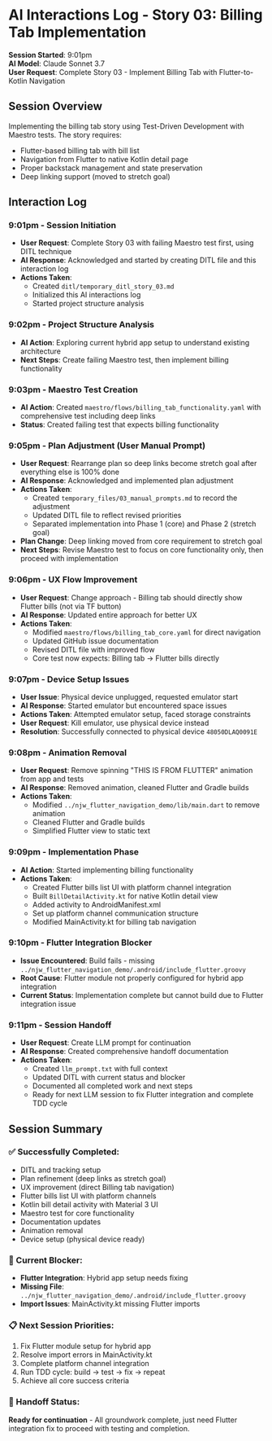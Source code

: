 # AI Interactions Log - Story 03: Billing Tab Implementation

**Session Started**: 9:01pm  
**AI Model**: Claude Sonnet 3.7  
**User Request**: Complete Story 03 - Implement Billing Tab with Flutter-to-Kotlin Navigation

## Session Overview

Implementing the billing tab story using Test-Driven Development with Maestro tests. The story
requires:
- Flutter-based billing tab with bill list
- Navigation from Flutter to native Kotlin detail page
- Proper backstack management and state preservation
- Deep linking support (moved to stretch goal)

## Interaction Log

### 9:01pm - Session Initiation
- **User Request**: Complete Story 03 with failing Maestro test first, using DITL technique
- **AI Response**: Acknowledged and started by creating DITL file and this interaction log
- **Actions Taken**:
    - Created `ditl/temporary_ditl_story_03.md`
    - Initialized this AI interactions log
    - Started project structure analysis

### 9:02pm - Project Structure Analysis
- **AI Action**: Exploring current hybrid app setup to understand existing architecture
- **Next Steps**: Create failing Maestro test, then implement billing functionality

### 9:03pm - Maestro Test Creation

- **AI Action**: Created `maestro/flows/billing_tab_functionality.yaml` with comprehensive test
  including deep links
- **Status**: Created failing test that expects billing functionality

### 9:05pm - Plan Adjustment (User Manual Prompt)

- **User Request**: Rearrange plan so deep links become stretch goal after everything else is 100%
  done
- **AI Response**: Acknowledged and implemented plan adjustment
- **Actions Taken**:
  - Created `temporary_files/03_manual_prompts.md` to record the adjustment
  - Updated DITL file to reflect revised priorities
  - Separated implementation into Phase 1 (core) and Phase 2 (stretch goal)
- **Plan Change**: Deep linking moved from core requirement to stretch goal
- **Next Steps**: Revise Maestro test to focus on core functionality only, then proceed with
  implementation

### 9:06pm - UX Flow Improvement

- **User Request**: Change approach - Billing tab should directly show Flutter bills (not via TF
  button)
- **AI Response**: Updated entire approach for better UX
- **Actions Taken**:
  - Modified `maestro/flows/billing_tab_core.yaml` for direct navigation
  - Updated GitHub issue documentation
  - Revised DITL file with improved flow
  - Core test now expects: Billing tab → Flutter bills directly

### 9:07pm - Device Setup Issues

- **User Issue**: Physical device unplugged, requested emulator start
- **AI Response**: Started emulator but encountered space issues
- **Actions Taken**: Attempted emulator setup, faced storage constraints
- **User Request**: Kill emulator, use physical device instead
- **Resolution**: Successfully connected to physical device `48050DLAQ0091E`

### 9:08pm - Animation Removal

- **User Request**: Remove spinning "THIS IS FROM FLUTTER" animation from app and tests
- **AI Response**: Removed animation, cleaned Flutter and Gradle builds
- **Actions Taken**:
  - Modified `../njw_flutter_navigation_demo/lib/main.dart` to remove animation
  - Cleaned Flutter and Gradle builds
  - Simplified Flutter view to static text

### 9:09pm - Implementation Phase

- **AI Action**: Started implementing billing functionality
- **Actions Taken**:
  - Created Flutter bills list UI with platform channel integration
  - Built `BillDetailActivity.kt` for native Kotlin detail view
  - Added activity to AndroidManifest.xml
  - Set up platform channel communication structure
  - Modified MainActivity.kt for billing tab navigation

### 9:10pm - Flutter Integration Blocker

- **Issue Encountered**: Build fails - missing
  `../njw_flutter_navigation_demo/.android/include_flutter.groovy`
- **Root Cause**: Flutter module not properly configured for hybrid app integration
- **Current Status**: Implementation complete but cannot build due to Flutter integration issue

### 9:11pm - Session Handoff

- **User Request**: Create LLM prompt for continuation
- **AI Response**: Created comprehensive handoff documentation
- **Actions Taken**:
  - Created `llm_prompt.txt` with full context
  - Updated DITL with current status and blocker
  - Documented all completed work and next steps
  - Ready for next LLM session to fix Flutter integration and complete TDD cycle

## Session Summary

### ✅ Successfully Completed:

- DITL and tracking setup
- Plan refinement (deep links as stretch goal)
- UX improvement (direct Billing tab navigation)
- Flutter bills list UI with platform channels
- Kotlin bill detail activity with Material 3 UI
- Maestro test for core functionality
- Documentation updates
- Animation removal
- Device setup (physical device ready)

### 🔄 Current Blocker:

- **Flutter Integration**: Hybrid app setup needs fixing
- **Missing File**: `../njw_flutter_navigation_demo/.android/include_flutter.groovy`
- **Import Issues**: MainActivity.kt missing Flutter imports

### 📋 Next Session Priorities:

1. Fix Flutter module setup for hybrid app
2. Resolve import errors in MainActivity.kt
3. Complete platform channel integration
4. Run TDD cycle: build → test → fix → repeat
5. Achieve all core success criteria

### 🎯 Handoff Status:

**Ready for continuation** - All groundwork complete, just need Flutter integration fix to proceed
with testing and completion.
